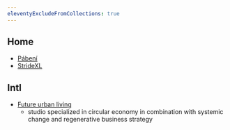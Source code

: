 ```yaml
---
eleventyExcludeFromCollections: true
---
```

## Home
- [Pábení](https://www.pabeni.cz/)
- [StrideXL](https://www.stridexl.com/)
## Intl
- [Future urban living](https://www.futureurbanliving.com/)
	- studio specialized in circular economy in combination with systemic change and regenerative business strategy